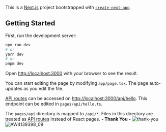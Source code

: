 This is a [Next.js](https://nextjs.org/) project bootstrapped with [`create-next-app`](https://github.com/vercel/next.js/tree/canary/packages/create-next-app).

## Getting Started

First, run the development server:

```bash
npm run dev
# or
yarn dev
# or
pnpm dev
```

Open [http://localhost:3000](http://localhost:3000) with your browser to see the result.

You can start editing the page by modifying `app/page.tsx`. The page auto-updates as you edit the file.

[API routes](https://nextjs.org/docs/api-routes/introduction) can be accessed on [http://localhost:3000/api/hello](http://localhost:3000/api/hello). This endpoint can be edited in `pages/api/hello.ts`.

The `pages/api` directory is mapped to `/api/*`. Files in this directory are treated as [API routes](https://nextjs.org/docs/api-routes/introduction) instead of React pages.
                                                                          **- Thank You -**
![thank-you](https://user-images.githubusercontent.com/113040207/215493078-b817bf1d-613f-4c8f-8942-8a1c2d5b93d8.gif) ![AW4139398_09](https://user-images.githubusercontent.com/113040207/215495018-b240afaf-3fcc-4e76-b16f-702f7c138991.gif)
